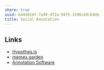 ```yaml
---
share: true
uuid: 644dd14f-7a90-472a-9475-1596ce8cb4de
title: Social Annotation
---
```

## Links
* [Hypothes.is](../dedecb5f-c142-402e-84d4-126b3e6cda9f)
* [memex.garden](../c6cc57b2-ed86-4f69-b656-c534988f6673)
* [Annotation Software](../e05c991c-dfcc-463c-a05c-15867785d629)